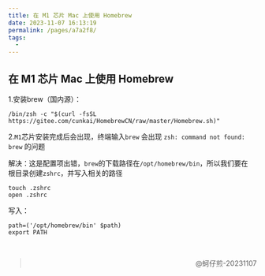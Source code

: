 ```yaml
---
title: 在 M1 芯片 Mac 上使用 Homebrew
date: 2023-11-07 16:13:19
permalink: /pages/a7a2f8/
tags:
  - 
---
```

## 在 M1 芯片 Mac 上使用 Homebrew

1.安装brew（国内源）：

```shell
/bin/zsh -c "$(curl -fsSL https://gitee.com/cunkai/HomebrewCN/raw/master/Homebrew.sh)"
```

2.`M1`芯片安装完成后会出现，终端输入`brew`  会出现 `zsh: command not found: brew` 的问题

解决：这是配置项出错，`brew`的下载路径在`/opt/homebrew/bin`，所以我们要在 根目录创建`zshrc`，并写入相关的路径

```shell
touch .zshrc
open .zshrc
```

写入：

```shell
path=('/opt/homebrew/bin' $path)
export PATH
```

<br>



> <p align="right">@蚵仔煎-20231107</p>

